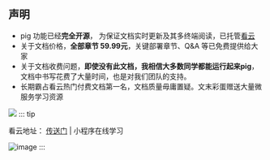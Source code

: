 ## 声明
- pig 功能已经**完全开源**， 为保证文档实时更新及其多终端阅读，已托管[看云](https://www.kancloud.cn/lengleng/pig-guide/627970)
- 关于文档价格，**全部章节 59.99元**，关键部署章节、Q&A 等已免费提供给大家
- 关于文档收费问题，**即使没有此文档，我相信大多数同学都能运行起来pig**，文档中书写花费了大量时间，也是对我们团队的支持。
- 长期霸占看云热门付费文档第一名，文档质量毋庸置疑。文末彩蛋赠送大量微服务学习资源

![](http://a.pigx.top/20181229231930.png?imageView2/3/w/300/h/200)
::: tip

看云地址： [传送门](https://www.kancloud.cn/lengleng/pig-guide/627970)
| 小程序在线学习   

![image](https://www.kancloud.cn/lengleng/pig-guide/xiao)
:::
